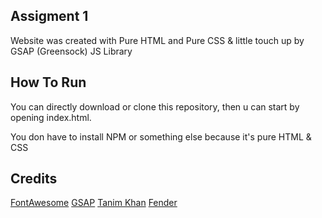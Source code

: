 ## Assigment 1

Website was created with Pure HTML and Pure CSS & little touch up by GSAP (Greensock) JS Library

## How To Run

You can directly download or clone this repository, then u can start by opening index.html.

You don have to install NPM or something else because it's pure HTML & CSS

## Credits

[FontAwesome](https://fontawesome.com/)
[GSAP](https://greensock.com/gsap/)
[Tanim Khan](https://www.behance.net/gallery/132948391/Personal-Portfolio-Web-Landing-Page-Design?tracking_source=search_projects%7Cwebsite+resume)
[Fender](https://www.fender.com/en/start)
